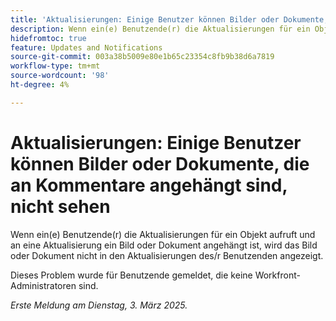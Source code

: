 ```yaml
---
title: 'Aktualisierungen: Einige Benutzer können Bilder oder Dokumente, die an Kommentare angehängt sind, nicht sehen'
description: Wenn ein(e) Benutzende(r) die Aktualisierungen für ein Objekt aufruft und an eine Aktualisierung ein Bild oder Dokument angehängt ist, wird das Bild oder Dokument nicht in den Aktualisierungen des/r Benutzenden angezeigt.
hidefromtoc: true
feature: Updates and Notifications
source-git-commit: 003a38b5009e80e1b65c23354c8fb9b38d6a7819
workflow-type: tm+mt
source-wordcount: '98'
ht-degree: 4%

---
```



# Aktualisierungen: Einige Benutzer können Bilder oder Dokumente, die an Kommentare angehängt sind, nicht sehen

Wenn ein(e) Benutzende(r) die Aktualisierungen für ein Objekt aufruft und an eine Aktualisierung ein Bild oder Dokument angehängt ist, wird das Bild oder Dokument nicht in den Aktualisierungen des/r Benutzenden angezeigt.

Dieses Problem wurde für Benutzende gemeldet, die keine Workfront-Administratoren sind.

_Erste Meldung am Dienstag, 3. März 2025._
